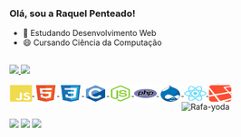 ### Olá, sou a Raquel Penteado!


- 🌱 Estudando Desenvolvimento Web
- 😄 Cursando Ciência da Computação
<br>


 <div>
  <a href="https://github.com/RaquelPenteado">
  <img height="150em" src="https://github-readme-stats.vercel.app/api?username=RaquelPenteado&show_icons=true&theme=dracula&include_all_commits=true&count_private=true"/>
  <img height="150em" src="https://github-readme-stats.vercel.app/api/top-langs/?username=RaquelPenteado&layout=compact&langs_count=7&theme=dracula"/>
</div>
  
  <div style="display: inline_block"><br>
  <img align="center" alt="Rafa-Js" height="30" width="40" src="https://raw.githubusercontent.com/devicons/devicon/master/icons/javascript/javascript-plain.svg">
  <img align="center" alt="Rafa-HTML" height="30" width="40" src="https://raw.githubusercontent.com/devicons/devicon/master/icons/html5/html5-original.svg">
  <img align="center" alt="Rafa-CSS" height="30" width="40" src="https://raw.githubusercontent.com/devicons/devicon/master/icons/css3/css3-original.svg">
  <img align="center" alt="Rafa-CSS" height="30" width="40" src="https://github.com/devicons/devicon/blob/master/icons/c/c-original.svg">
  <img align="center" alt="Rafa-CSS" height="30" width="40" src="https://github.com/devicons/devicon/blob/master/icons/nodejs/nodejs-original.svg">
  <img align="center" alt="Rafa-CSS" height="30" width="40" src="https://github.com/devicons/devicon/blob/master/icons/php/php-original.svg">
  <img align="center" alt="Rafa-CSS" height="30" width="40" src="https://github.com/devicons/devicon/blob/master/icons/drupal/drupal-original.svg">
  <img align="center" alt="Rafa-CSS" height="30" width="40" src="https://github.com/devicons/devicon/blob/master/icons/react/react-original.svg">
  <img align="center" alt="Rafa-CSS" height="30" width="40" src="https://github.com/devicons/devicon/blob/master/icons/laravel/laravel-plain.svg">
  <img align="right" width="200px" alt="Rafa-yoda" src="https://i.picasion.com/pic91/556babe6d20983d658ebcf90ef9e839b.gif">
</div>  
  
  ##
  <div>
  <a href="https://instagram.com/raquel_penteado" target="_blank"><img src="https://img.shields.io/badge/-Instagram-%23E4405F?style=for-the-badge&logo=instagram&logoColor=white" target="_blank"></a>
  <a href = "mailto:penteadoraquel@yahoo.com.br"><img src="https://img.shields.io/badge/-Gmail-%23333?style=for-the-badge&logo=gmail&logoColor=white" target="_blank"></a>
  <a href="https://www.linkedin.com/in/raquelpenteado/" target="_blank"><img src="https://img.shields.io/badge/-LinkedIn-%230077B5?style=for-the-badge&logo=linkedin&logoColor=white" target="_blank"></a> 
  </div>
  
   
